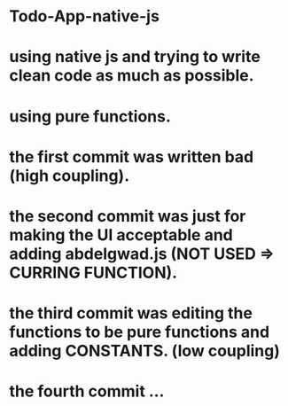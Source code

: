# Todo-App-native-js
# using native js and trying to write clean code as much as possible. 
# using pure functions.

# the first commit was written bad (high coupling).
# the second commit was just for making the UI acceptable and adding abdelgwad.js (NOT USED => CURRING FUNCTION).
# the third commit was editing the functions to be pure functions and adding CONSTANTS. (low coupling)
# the fourth commit ...
